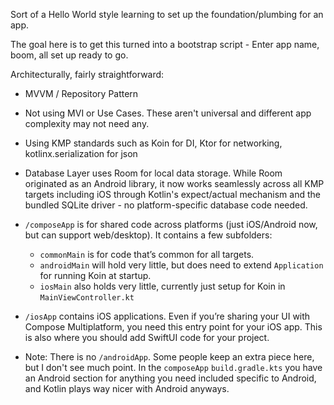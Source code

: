 Sort of a Hello World style learning to set up the foundation/plumbing for an app. 

The goal here is to get this turned into a bootstrap script - Enter app name, boom, all set up ready to go.

Architecturally, fairly straightforward:
* MVVM / Repository Pattern
* Not using MVI or Use Cases. These aren't universal and different app complexity may not need any.
* Using KMP standards such as Koin for DI, Ktor for networking, kotlinx.serialization for json
* Database Layer uses Room for local data storage. While Room originated as an Android library, it now works seamlessly across all KMP targets including iOS through Kotlin's expect/actual mechanism and the bundled SQLite driver - no platform-specific database code needed.

* `/composeApp` is for shared code across platforms (just iOS/Android now, but can support web/desktop).
  It contains a few subfolders:
  - `commonMain` is for code that’s common for all targets.
  - `androidMain` will hold very little, but does need to extend `Application` for running Koin at startup.
  - `iosMain` also holds very little, currently just setup for Koin in `MainViewController.kt`

* `/iosApp` contains iOS applications. Even if you’re sharing your UI with Compose Multiplatform, 
  you need this entry point for your iOS app. This is also where you should add SwiftUI code for your project.
* Note: There is no `/androidApp`. Some people keep an extra piece here, but I don't see much point. In the `composeApp` `build.gradle.kts` 
you have an Android section for anything you need included specific to Android, and Kotlin plays way nicer with Android anyways.
